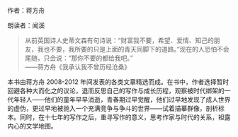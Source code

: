 作者：蒋方舟

朗读者：闻溪

> 从前英国诗人史蒂文森有句诗说：“财富我不要，希望、爱情、知己的朋友，我也不要，我所要的只是上面的青天同脚下的道路。”现在的人恐怕不会尾随，只会说：“那你不要的都给我吧。”  
> ——蒋方舟《我承认我不曾历经沧桑》

本书由蒋方舟 2008-2012 年间发表的各类文章精选而成。在书中，作者选择暂时回避各种大而化之的议论，退而反思自己的写作与成长历程，观察被时代绑架的一代年轻人——他们的童年早早消逝，青春期过早觉醒，他们过早地发现了成人世界的虚伪，更过早地被抛入一个充满竞争与争斗的世界——试着描摹群像，剖析标本。同时，在十七年的写作之后，重寻写作的意义，思考作家与时代的关系，袒露内心的文学地图。
